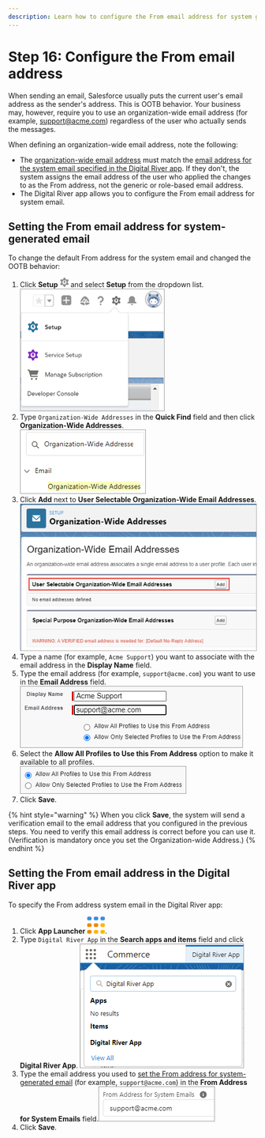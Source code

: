 ```yaml
---
description: Learn how to configure the From email address for system generated email.
---
```


# Step 16: Configure the From email address

When sending an email, Salesforce usually puts the current user's email address as the sender's address. This is OOTB behavior. Your business may, however, require you to use an organization-wide email address (for example, support@acme.com) regardless of the user who actually sends the messages.

When defining an organization-wide email address, note the following:

* The [organization-wide email address](step-16-configure-the-from-email-address.md#setting-the-from-email-address-for-system-generated-email) must match the [email address for the system email specified in the Digital River app](step-16-configure-the-from-email-address.md#setting-the-from-email-address-in-the-digital-river-app). If they don't, the system assigns the email address of the user who applied the changes to as the From address, not the generic or role-based email address.
* The Digital River app allows you to configure the From email address for system email.

## Setting the From email address for system-generated email

To change the default From address for the system email and changed the OOTB behavior:

1. Click **Setup** ![](<../.gitbook/assets/Setup (1).png>) and select **Setup** from the dropdown list.\
   &#x20;![](<../.gitbook/assets/Page layout 1.png>)&#x20;
2. Type `Organization-Wide Addresses` in the **Quick Find** field and then click **Organization-Wide Addresses**.\
   ![](<../.gitbook/assets/Organization-Wide Addresses.png>)
3. Click **Add** next to **User Selectable Organization-Wide Email Addresses**.![](<../.gitbook/assets/Organization-Wide Addresses page (1).png>)
4. Type a name (for example, `Acme Support`) you want to associate with the email address in the **Display Name** field.
5. Type the email address (for example, `support@acme.com`) you want to use in the **Email Address** field.\
   ![](<../.gitbook/assets/Display Name and Email Address.png>)
6. Select the **Allow All Profiles to Use this From Address** option to make it available to all profiles.\
   ![](<../.gitbook/assets/Allow All Profiles.png>)
7. Click **Save**.

{% hint style="warning" %}
When you click **Save**, the system will send a verification email to the email address that you configured in the previous steps. You need to verify this email address is correct before you can use it. (Verification is mandatory once you set the Organization-wide Address.)
{% endhint %}

## Setting the From email address in the Digital River app

To specify the From address system email in the Digital River app:

1. Click **App Launcher** ![](<../.gitbook/assets/App launcher.png>).&#x20;
2. Type `Digital River App` in the **Search apps and items** field and click **Digital River App**. ![](<../.gitbook/assets/Digital River App Search.png>)
3. Type the email address you used to [set the From address for system-generated email](step-16-configure-the-from-email-address.md#setting-the-from-address-for-system-generated-email) (for example, `support@acme.com`) in the **From Address for System Emails** field.![](<../.gitbook/assets/From Address for System Emails.png>)
4. Click **Save**.
